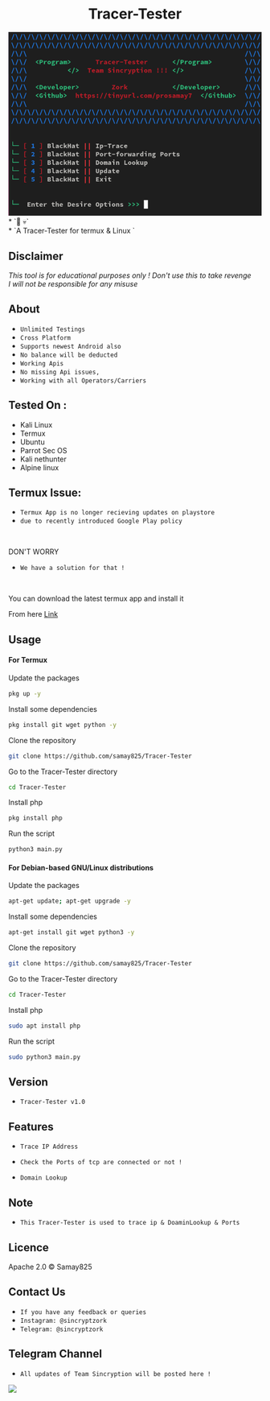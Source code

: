 <h1 align="center">Tracer-Tester<br>
</h1>
<img src="tracer-tester.png" alt="Paris" class="center">
* `📱 💀`<br />
* `A Tracer-Tester for termux & Linux `

## Disclaimer
*This tool is for educational purposes only !*
_Don't use this to take revenge_<br />
*I will not be responsible for any misuse*

## About
* `Unlimited Testings`
* `Cross Platform`
* `Supports newest Android also`
* `No balance will be deducted `
* `Working Apis`
* `No missing Api issues,`
* `Working with all Operators/Carriers`

## Tested On :
<ul>
  <li>Kali Linux</li>
  <li>Termux</li>
  <li>Ubuntu</li>
  <li>Parrot Sec OS</li>
  <li>Kali nethunter</li>
  <li>Alpine linux</li>
  
</ul>

## Termux Issue:
* `Termux App is no longer recieving updates on playstore`
* `due to recently introduced Google Play policy `
<br>

DON'T WORRY
* `We have a solution for that !`
<br>


You can download the latest termux app and install it

From here <a href="https://f-droid.org/repo/com.termux_118.apk">Link</a>

## Usage



#### For Termux

Update the packages
```bash
pkg up -y
```
Install some dependencies
```bash
pkg install git wget python -y
```
Clone the repository
```bash
git clone https://github.com/samay825/Tracer-Tester
```
Go to the Tracer-Tester directory
```bash
cd Tracer-Tester
```
Install php
```bash
pkg install php
```
Run the script
```bash
python3 main.py
```



#### For Debian-based GNU/Linux distributions

Update the packages
```bash
apt-get update; apt-get upgrade -y
```
Install some dependencies
```bash
apt-get install git wget python3 -y
```
Clone the repository
```bash
git clone https://github.com/samay825/Tracer-Tester
```
Go to the Tracer-Tester directory
```bash
cd Tracer-Tester
```
Install php
```bash
sudo apt install php
```
Run the script
```bash
sudo python3 main.py
```


## Version
* `Tracer-Tester v1.0`

## Features
* `Trace IP Address`

* `Check the Ports of tcp are connected or not !`

* `Domain Lookup`

## Note
* `This Tracer-Tester is used to trace ip & DoaminLookup & Ports `

## Licence
Apache 2.0 © Samay825


## Contact Us
* `If you have any feedback or queries`
* `Instagram: @sincryptzork`
* `Telegram: @sincryptzork`

## Telegram Channel

* `All updates of Team Sincryption will be posted here !`

<a href="https://t.me/TeamSincryption">
         <img src="https://smartiblogster.com/wp-content/uploads/2021/03/smartiblogster-iblogster-join-telegram-channel.png">
